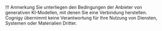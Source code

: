 !!! Anmerkung
    Sie unterliegen den Bedingungen der Anbieter von generativen KI-Modellen, mit denen Sie eine Verbindung herstellen. Cognigy übernimmt keine Verantwortung für Ihre Nutzung von Diensten, Systemen oder Materialien Dritter.